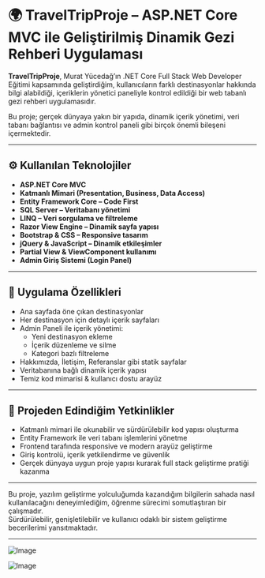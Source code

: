 # 🌍 TravelTripProje – ASP.NET Core MVC ile Geliştirilmiş Dinamik Gezi Rehberi Uygulaması

**TravelTripProje**, Murat Yücedağ’ın .NET Core Full Stack Web Developer Eğitimi kapsamında geliştirdiğim, kullanıcıların farklı destinasyonlar hakkında bilgi alabildiği, içeriklerin yönetici paneliyle kontrol edildiği bir web tabanlı gezi rehberi uygulamasıdır.

Bu proje; gerçek dünyaya yakın bir yapıda, dinamik içerik yönetimi, veri tabanı bağlantısı ve admin kontrol paneli gibi birçok önemli bileşeni içermektedir.

---

## ⚙️ Kullanılan Teknolojiler

- **ASP.NET Core MVC**
- **Katmanlı Mimari (Presentation, Business, Data Access)**
- **Entity Framework Core – Code First**
- **SQL Server – Veritabanı yönetimi**
- **LINQ – Veri sorgulama ve filtreleme**
- **Razor View Engine – Dinamik sayfa yapısı**
- **Bootstrap & CSS – Responsive tasarım**
- **jQuery & JavaScript – Dinamik etkileşimler**
- **Partial View & ViewComponent kullanımı**
- **Admin Giriş Sistemi (Login Panel)**

---

## 🌟 Uygulama Özellikleri

- Ana sayfada öne çıkan destinasyonlar
- Her destinasyon için detaylı içerik sayfaları
- Admin Paneli ile içerik yönetimi:
  - Yeni destinasyon ekleme
  - İçerik düzenleme ve silme
  - Kategori bazlı filtreleme
- Hakkımızda, İletişim, Referanslar gibi statik sayfalar
- Veritabanına bağlı dinamik içerik yapısı
- Temiz kod mimarisi & kullanıcı dostu arayüz

---

## 🎯 Projeden Edindiğim Yetkinlikler

- Katmanlı mimari ile okunabilir ve sürdürülebilir kod yapısı oluşturma
- Entity Framework ile veri tabanı işlemlerini yönetme
- Frontend tarafında responsive ve modern arayüz geliştirme
- Giriş kontrolü, içerik yetkilendirme ve güvenlik
- Gerçek dünyaya uygun proje yapısı kurarak full stack geliştirme pratiği kazanma

---

Bu proje, yazılım geliştirme yolculuğumda kazandığım bilgilerin sahada nasıl kullanılacağını deneyimlediğim, öğrenme sürecimi somutlaştıran bir çalışmadır.  
Sürdürülebilir, genişletilebilir ve kullanıcı odaklı bir sistem geliştirme becerilerimi yansıtmaktadır.

---

![Image](https://github.com/user-attachments/assets/e80c323d-28b4-4efb-8c1c-4e40b9af1d2e)

![Image](https://github.com/user-attachments/assets/515d3610-5026-4636-bb52-869faf33d836)

